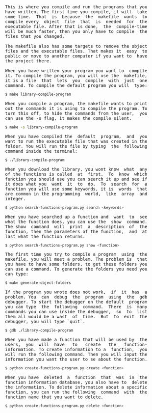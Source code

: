<pre>
This is where you compile and run the programs that you
have written. The first time you compile, it will  take
some time.  That  is  because  the  makefile  wants  to
compile every  object  file  that  is  needed  for  the
executable file. After that is done,  the  compile-time
will be much faster, then you only have to compile  the
files that you changed.

The makefile also has some targets to remove the object
files and the executable files. That makes it  easy  to
public or move to another computer if you want to  have
the project there.

When you have written your program you want to  compile
it. To compile the program, you will use the  makefile,
it is a file  that  lets  you  compile  with  just  one
command. To compile the default program you will  type:
</pre>
```bash
$ make library-compile-program
```
<pre>
When you compile a program, the makefile wants to print
out the commands it is using to compile the program. To
turn this off, to hide the commands from the user,  you
can use the -s flag, it makes the compile silent.
</pre>
```bash
$ make -s library-compile-program
```
<pre>
When you have compiled the  default  program,  and  you
want to run the executable file that was created in the
folder. You will run the file by typing  the  following
command inside the terminal:
</pre>
```bash
$ ./library-compile-program
```
<pre>
When you download the library, you wont know  what  any
of the functions is called  at  first.  To  know  which
function you should use you can search it up and see if
it does what you  want  it  to  do.  To  search  for  a
function you will use some keywords, it is  words  that
are common in the programming  world,  like  array  and
integer.
</pre>
```bash
$ python search-functions-program.py search <keywords>
```
<pre>
When you have searched up a function and  want  to  see
what the function does, you can use the  show  command.
The show  command  will  print  a  description  of  the
function, then the parameters of the function,  and  at
last what the function returns.
</pre>
```bash
$ python search-functions-program.py show <function>
```
<pre>
The first time you try to compile a program  using  the
makefile, you will meet a problem. The problem is  that
you have to have some folders, to get these folders you
can use a command. To generate the folders you need you
can type:
</pre>
```bash
$ make generate-object-folders
```
<pre>
If the program you wrote does not work,  if  it  has  a
problem. You  can  debug  the  program  using  the  gdb
debugger. To start the debugger on the default  program
you can type  the  following  command.  There  is  many
commands you can use inside the debugger,  so  to  list
them all would be a wast  of  time.  But  to  exit  the
debugger, you will type `quit`.
</pre>
```bash
$ gdb ./library-compile-program
```
<pre>
When you have made a function that will be used by  the
users,  you  will  have   to   create   the   function-
information. To create information to a  function,  you
will run the following command. Then you will input the
information you want the user to se about the function.
</pre>
```bash
$ python create-functions-program.py create <function>
```
<pre>
When you have  deleted  a  function  that  was  in  the
function information database, you also have to  delete
the information. To delete information about a specific
function, you can run the following  command  with  the
function name that you want to delete.
</pre>
```bash
$ python create-functions-program.py delete <function>
```

